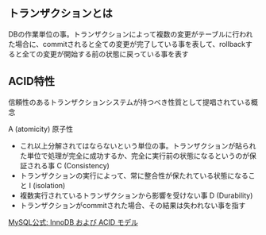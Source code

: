 ## トランザクションとは

DBの作業単位の事。トランザクションによって複数の変更がテーブルに行われた場合に、commitされると全ての変更が完了している事を表して、rollbackすると全ての変更が開始する前の状態に戻っている事を表す

## ACID特性

信頼性のあるトランザクションシステムが持つべき性質として提唱されている概念

A (atomicity) 原子性
 - これ以上分解されてはならないという単位の事。トランザクションが貼られた単位で処理が完全に成功するか、完全に実行前の状態になるというのが保証される事
C (Consistency)
 - トランザクションの実行によって、常に整合性が保たれている状態になること
I (isolation)
 - 複数実行されているトランザクションから影響を受けない事
D (Durability)
 - トランザクションがcommitされた場合、その結果は失われない事を指す


[MySQL公式:  InnoDB および ACID モデル](https://dev.mysql.com/doc/refman/8.0/ja/mysql-acid.html)



